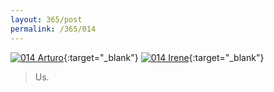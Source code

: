 ```yaml
---
layout: 365/post
permalink: /365/014
---
```


[![014 Arturo](https://c1.staticflickr.com/1/521/19264571360_07173d257d_c.jpg)](https://www.flickr.com/photos/131440297@N08/19264571360/){:target="_blank"}
[![014 Irene](https://c1.staticflickr.com/1/413/18824898534_3b942fb771_c.jpg)](https://www.flickr.com/photos/25124902@N04/18824898534/){:target="_blank"}


>

> Us.

